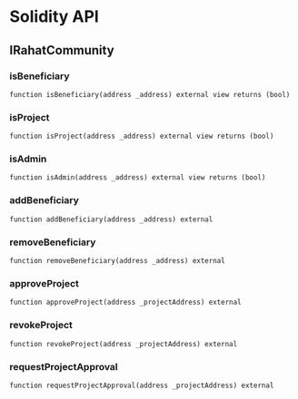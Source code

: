 # Solidity API

## IRahatCommunity

### isBeneficiary

```solidity
function isBeneficiary(address _address) external view returns (bool)
```

### isProject

```solidity
function isProject(address _address) external view returns (bool)
```

### isAdmin

```solidity
function isAdmin(address _address) external view returns (bool)
```

### addBeneficiary

```solidity
function addBeneficiary(address _address) external
```

### removeBeneficiary

```solidity
function removeBeneficiary(address _address) external
```

### approveProject

```solidity
function approveProject(address _projectAddress) external
```

### revokeProject

```solidity
function revokeProject(address _projectAddress) external
```

### requestProjectApproval

```solidity
function requestProjectApproval(address _projectAddress) external
```

